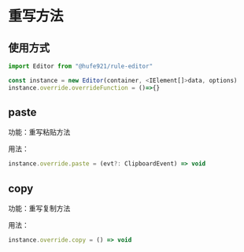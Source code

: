 # 重写方法

## 使用方式

```javascript
import Editor from "@hufe921/rule-editor"

const instance = new Editor(container, <IElement[]>data, options)
instance.override.overrideFunction = ()=>{}
```

## paste

功能：重写粘贴方法

用法：

```javascript
instance.override.paste = (evt?: ClipboardEvent) => void
```

## copy

功能：重写复制方法

用法：

```javascript
instance.override.copy = () => void
```
